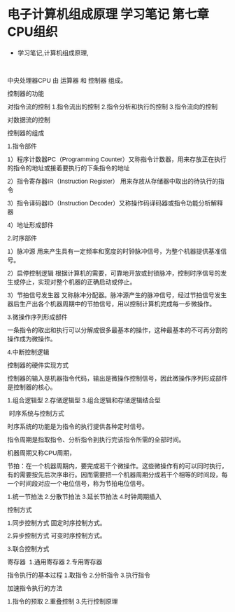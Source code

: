 # 电子计算机组成原理 学习笔记 第七章 CPU组织 
- 学习笔记,计算机组成原理,

<p style="margin: 0px 0px 0.714285em; padding: 0px; border: 0px; line-height: 1.428571em; font-family: Helvetica, Arial, 'Droid Sans', sans-serif; font-size: 14px;"><br /></p><p style="margin: 0px 0px 0.714285em; padding: 0px; border: 0px; line-height: 1.428571em; font-family: Helvetica, Arial, 'Droid Sans', sans-serif; font-size: 14px;">中央处理器CPU 由 运算器 和 控制器 组成。</p><p style="margin: 0px 0px 0.714285em; padding: 0px; border: 0px; line-height: 1.428571em; font-family: Helvetica, Arial, 'Droid Sans', sans-serif; font-size: 14px;">控制器的功能</p><p style="margin: 0px 0px 0.714285em; padding: 0px; border: 0px; line-height: 1.428571em; font-family: Helvetica, Arial, 'Droid Sans', sans-serif; font-size: 14px;">对指令流的控制 1.指令流出的控制 2.指令分析和执行的控制 3.指令流向的控制</p><p style="margin: 0px 0px 0.714285em; padding: 0px; border: 0px; line-height: 1.428571em; font-family: Helvetica, Arial, 'Droid Sans', sans-serif; font-size: 14px;">对数据流的控制&nbsp;</p><p style="margin: 0px 0px 0.714285em; padding: 0px; border: 0px; line-height: 1.428571em; font-family: Helvetica, Arial, 'Droid Sans', sans-serif; font-size: 14px;">控制器的组成</p><p style="margin: 0px 0px 0.714285em; padding: 0px; border: 0px; line-height: 1.428571em; font-family: Helvetica, Arial, 'Droid Sans', sans-serif; font-size: 14px;">1.指令部件</p><p style="margin: 0px 0px 0.714285em; padding: 0px; border: 0px; line-height: 1.428571em; font-family: Helvetica, Arial, 'Droid Sans', sans-serif; font-size: 14px;">1）程序计数器PC（Programming Counter）又称指令计数器，用来存放正在执行的指令的地址或接着要执行的下条指令的地址</p><p style="margin: 0px 0px 0.714285em; padding: 0px; border: 0px; line-height: 1.428571em; font-family: Helvetica, Arial, 'Droid Sans', sans-serif; font-size: 14px;">2）指令寄存器IR（Instruction Register） 用来存放从存储器中取出的待执行的指令</p><p style="margin: 0px 0px 0.714285em; padding: 0px; border: 0px; line-height: 1.428571em; font-family: Helvetica, Arial, 'Droid Sans', sans-serif; font-size: 14px;">3）指令译码器ID（Instruction Decoder）又称操作码译码器或指令功能分析解释器</p><p style="margin: 0px 0px 0.714285em; padding: 0px; border: 0px; line-height: 1.428571em; font-family: Helvetica, Arial, 'Droid Sans', sans-serif; font-size: 14px;">4）地址形成部件</p><p style="margin: 0px 0px 0.714285em; padding: 0px; border: 0px; line-height: 1.428571em; font-family: Helvetica, Arial, 'Droid Sans', sans-serif; font-size: 14px;">2.时序部件</p><p style="margin: 0px 0px 0.714285em; padding: 0px; border: 0px; line-height: 1.428571em; font-family: Helvetica, Arial, 'Droid Sans', sans-serif; font-size: 14px;">1）脉冲源 用来产生具有一定频率和宽度的时钟脉冲信号，为整个机器提供基准信号。</p><p style="margin: 0px 0px 0.714285em; padding: 0px; border: 0px; line-height: 1.428571em; font-family: Helvetica, Arial, 'Droid Sans', sans-serif; font-size: 14px;">2）启停控制逻辑 根据计算机的需要，可靠地开放或封锁脉冲，控制时序信号的发生或停止，实现对整个机器的正确启动或停止。</p><p style="margin: 0px 0px 0.714285em; padding: 0px; border: 0px; line-height: 1.428571em; font-family: Helvetica, Arial, 'Droid Sans', sans-serif; font-size: 14px;">3）节拍信号发生器 又称脉冲分配器。脉冲源产生的脉冲信号，经过节拍信号发生器后生产出各个机器周期中的节拍信号，用以控制计算机完成每一步微操作。</p><p style="margin: 0px 0px 0.714285em; padding: 0px; border: 0px; line-height: 1.428571em; font-family: Helvetica, Arial, 'Droid Sans', sans-serif; font-size: 14px;">3.微操作序列形成部件</p><p style="margin: 0px 0px 0.714285em; padding: 0px; border: 0px; line-height: 1.428571em; font-family: Helvetica, Arial, 'Droid Sans', sans-serif; font-size: 14px;">一条指令的取出和执行可以分解成很多最基本的操作，这种最基本的不可再分割的操作成为微操作。</p><p style="margin: 0px 0px 0.714285em; padding: 0px; border: 0px; line-height: 1.428571em; font-family: Helvetica, Arial, 'Droid Sans', sans-serif; font-size: 14px;">4.中断控制逻辑</p><p style="margin: 0px 0px 0.714285em; padding: 0px; border: 0px; line-height: 1.428571em; font-family: Helvetica, Arial, 'Droid Sans', sans-serif; font-size: 14px;">控制器的硬件实现方式</p><p style="margin: 0px 0px 0.714285em; padding: 0px; border: 0px; line-height: 1.428571em; font-family: Helvetica, Arial, 'Droid Sans', sans-serif; font-size: 14px;">控制器的输入是机器指令代码，输出是微操作控制信号，因此微操作序列形成部件是控制器的核心。</p><p style="margin: 0px 0px 0.714285em; padding: 0px; border: 0px; line-height: 1.428571em; font-family: Helvetica, Arial, 'Droid Sans', sans-serif; font-size: 14px;">1.组合逻辑型 2.存储逻辑型 3.组合逻辑和存储逻辑结合型</p><p style="margin: 0px 0px 0.714285em; padding: 0px; border: 0px; line-height: 1.428571em; font-family: Helvetica, Arial, 'Droid Sans', sans-serif; font-size: 14px;">&nbsp;时序系统与控制方式</p><p style="margin: 0px 0px 0.714285em; padding: 0px; border: 0px; line-height: 1.428571em; font-family: Helvetica, Arial, 'Droid Sans', sans-serif; font-size: 14px;">时序系统的功能是为指令的执行提供各种定时信号。</p><p style="margin: 0px 0px 0.714285em; padding: 0px; border: 0px; line-height: 1.428571em; font-family: Helvetica, Arial, 'Droid Sans', sans-serif; font-size: 14px;">指令周期是指取指令、分析指令到执行完该指令所需的全部时间。</p><p style="margin: 0px 0px 0.714285em; padding: 0px; border: 0px; line-height: 1.428571em; font-family: Helvetica, Arial, 'Droid Sans', sans-serif; font-size: 14px;">机器周期又称CPU周期，</p><p style="margin: 0px 0px 0.714285em; padding: 0px; border: 0px; line-height: 1.428571em; font-family: Helvetica, Arial, 'Droid Sans', sans-serif; font-size: 14px;">节拍：在一个机器周期内，要完成若干个微操作。这些微操作有的可以同时执行，有的需要按先后次序串行。因而需要把一个机器周期分成若干个相等的时间段，每一个时间段对应一个电位信号，称为节拍电位信号。</p><p style="margin: 0px 0px 0.714285em; padding: 0px; border: 0px; line-height: 1.428571em; font-family: Helvetica, Arial, 'Droid Sans', sans-serif; font-size: 14px;">1.统一节拍法 2.分散节拍法 3.延长节拍法 4.时钟周期插入</p><p style="margin: 0px 0px 0.714285em; padding: 0px; border: 0px; line-height: 1.428571em; font-family: Helvetica, Arial, 'Droid Sans', sans-serif; font-size: 14px;">控制方式</p><p style="margin: 0px 0px 0.714285em; padding: 0px; border: 0px; line-height: 1.428571em; font-family: Helvetica, Arial, 'Droid Sans', sans-serif; font-size: 14px;">1.同步控制方式 固定时序控制方式。</p><p style="margin: 0px 0px 0.714285em; padding: 0px; border: 0px; line-height: 1.428571em; font-family: Helvetica, Arial, 'Droid Sans', sans-serif; font-size: 14px;">2.异步控制方式 可变时序控制方式。</p><p style="margin: 0px 0px 0.714285em; padding: 0px; border: 0px; line-height: 1.428571em; font-family: Helvetica, Arial, 'Droid Sans', sans-serif; font-size: 14px;">3.联合控制方式&nbsp;</p><p style="margin: 0px 0px 0.714285em; padding: 0px; border: 0px; line-height: 1.428571em; font-family: Helvetica, Arial, 'Droid Sans', sans-serif; font-size: 14px;">寄存器 &nbsp;1.通用寄存器 2.专用寄存器</p><p style="margin: 0px 0px 0.714285em; padding: 0px; border: 0px; line-height: 1.428571em; font-family: Helvetica, Arial, 'Droid Sans', sans-serif; font-size: 14px;">指令执行的基本过程 1.取指令 2.分析指令 3.执行指令</p><p style="margin: 0px 0px 0.714285em; padding: 0px; border: 0px; line-height: 1.428571em; font-family: Helvetica, Arial, 'Droid Sans', sans-serif; font-size: 14px;">加速指令执行的方法</p><p style="margin: 0px 0px 0.714285em; padding: 0px; border: 0px; line-height: 1.428571em; font-family: Helvetica, Arial, 'Droid Sans', sans-serif; font-size: 14px;">1.指令的预取 2.重叠控制 3.先行控制原理</p>